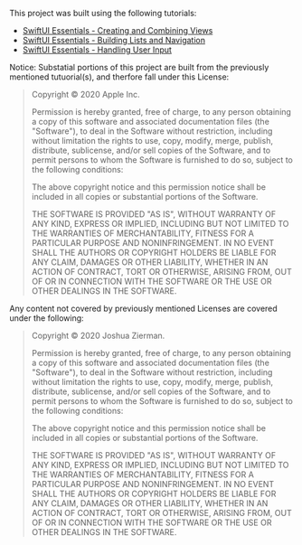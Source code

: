 This project was built using the following tutorials: 
- [SwiftUI Essentials -
Creating and Combining Views](https://developer.apple.com/tutorials/swiftui/creating-and-combining-views)
- [SwiftUI Essentials - Building Lists and Navigation](https://developer.apple.com/tutorials/swiftui/building-lists-and-navigation)
- [SwiftUI Essentials - Handling User Input](https://developer.apple.com/tutorials/swiftui/handling-user-input)

Notice: Substatial portions of this project are built from the previously mentioned tutuorial(s), and therfore fall under this License:

>Copyright © 2020 Apple Inc.
>
>Permission is hereby granted, free of charge, to any person obtaining a copy of this software and associated documentation files (the "Software"), to deal in the Software without restriction, including without limitation the rights to use, copy, modify, merge, publish, distribute, sublicense, and/or sell copies of the Software, and to permit persons to whom the Software is furnished to do so, subject to the following conditions:
>
>The above copyright notice and this permission notice shall be included in all copies or substantial portions of the Software.
>
>THE SOFTWARE IS PROVIDED "AS IS", WITHOUT WARRANTY OF ANY KIND, EXPRESS OR IMPLIED, INCLUDING BUT NOT LIMITED TO THE WARRANTIES OF MERCHANTABILITY, FITNESS FOR A PARTICULAR PURPOSE AND NONINFRINGEMENT. IN NO EVENT SHALL THE AUTHORS OR COPYRIGHT HOLDERS BE LIABLE FOR ANY CLAIM, DAMAGES OR OTHER LIABILITY, WHETHER IN AN ACTION OF CONTRACT, TORT OR OTHERWISE, ARISING FROM, OUT OF OR IN CONNECTION WITH THE SOFTWARE OR THE USE OR OTHER DEALINGS IN THE SOFTWARE.
   
Any content not covered by previously mentioned Licenses are covered under the following:

>Copyright © 2020 Joshua Zierman.
>
>Permission is hereby granted, free of charge, to any person obtaining a copy of this software and associated documentation files (the "Software"), to deal in the Software without restriction, including without limitation the rights to use, copy, modify, merge, publish, distribute, sublicense, and/or sell copies of the Software, and to permit persons to whom the Software is furnished to do so, subject to the following conditions:
>
>The above copyright notice and this permission notice shall be included in all copies or substantial portions of the Software.
>
>THE SOFTWARE IS PROVIDED "AS IS", WITHOUT WARRANTY OF ANY KIND, EXPRESS OR IMPLIED, INCLUDING BUT NOT LIMITED TO THE WARRANTIES OF MERCHANTABILITY, FITNESS FOR A PARTICULAR PURPOSE AND NONINFRINGEMENT. IN NO EVENT SHALL THE AUTHORS OR COPYRIGHT HOLDERS BE LIABLE FOR ANY CLAIM, DAMAGES OR OTHER LIABILITY, WHETHER IN AN ACTION OF CONTRACT, TORT OR OTHERWISE, ARISING FROM, OUT OF OR IN CONNECTION WITH THE SOFTWARE OR THE USE OR OTHER DEALINGS IN THE SOFTWARE.
   
